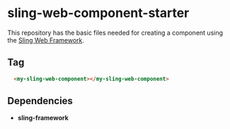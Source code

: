 # sling-web-component-starter    

This repository has the basic files needed for creating a component using the [Sling Web Framework](https://github.com/stone-payments/sling-web-framework).

## Tag
 
```HTML   
  <my-sling-web-component></my-sling-web-component>
```

## Dependencies       

* **sling-framework** 

